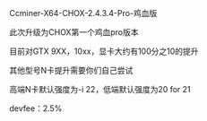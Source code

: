Ccminer-X64-CHOX-2.4.3.4-Pro-鸡血版

此次升级为CHOX第一个鸡血pro版本

目前对GTX 9XX，10xx，显卡大约有100分之10的提升

其他型号N卡提升需要你们自己尝试

高端N卡默认强度为-i 22，低端默认强度为20 for 21

devfee：2.5%
